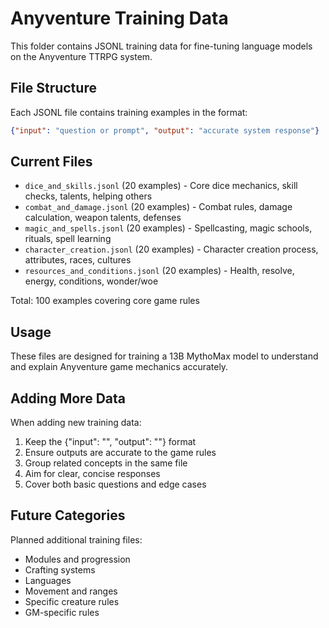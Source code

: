 # Anyventure Training Data

This folder contains JSONL training data for fine-tuning language models on the Anyventure TTRPG system.

## File Structure

Each JSONL file contains training examples in the format:
```json
{"input": "question or prompt", "output": "accurate system response"}
```

## Current Files

- `dice_and_skills.jsonl` (20 examples) - Core dice mechanics, skill checks, talents, helping others
- `combat_and_damage.jsonl` (20 examples) - Combat rules, damage calculation, weapon talents, defenses
- `magic_and_spells.jsonl` (20 examples) - Spellcasting, magic schools, rituals, spell learning
- `character_creation.jsonl` (20 examples) - Character creation process, attributes, races, cultures
- `resources_and_conditions.jsonl` (20 examples) - Health, resolve, energy, conditions, wonder/woe

Total: 100 examples covering core game rules

## Usage

These files are designed for training a 13B MythoMax model to understand and explain Anyventure game mechanics accurately.

## Adding More Data

When adding new training data:
1. Keep the {"input": "", "output": ""} format
2. Ensure outputs are accurate to the game rules
3. Group related concepts in the same file
4. Aim for clear, concise responses
5. Cover both basic questions and edge cases

## Future Categories

Planned additional training files:
- Modules and progression
- Crafting systems
- Languages
- Movement and ranges
- Specific creature rules
- GM-specific rules